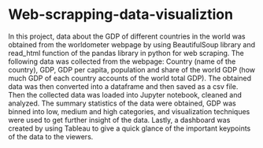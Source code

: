 # Web-scrapping-data-visualiztion
In this project, data about the GDP of different countries in the world was obtained from the worldometer webpage by using BeautifulSoup library and read_html function of the pandas library in python for web scraping. The following data was collected from the webpage: Country (name of the country), GDP, GDP per capita, population and share of the world GDP (how much GDP of each country accounts of the world total GDP). The obtained data was then converted into a dataframe and then saved as a csv file. Then the collected data was loaded into Jupyter notebook, cleaned and analyzed. The summary statistics of the data were obtained, GDP was binned into low, medium and high categories, and visualization techniques were used to get further insight of the data. Lastly, a dashboard was created by using Tableau to give a quick glance of the important keypoints of the data to the viewers.
